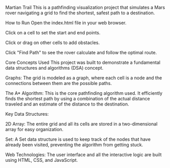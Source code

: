 Martian Trail
This is a pathfinding visualization project that simulates a Mars rover navigating a grid to find the shortest, safest path to a destination.

How to Run
Open the index.html file in your web browser.

Click on a cell to set the start and end points.

Click or drag on other cells to add obstacles.

Click "Find Path" to see the rover calculate and follow the optimal route.

Core Concepts Used
This project was built to demonstrate a fundamental data structures and algorithms (DSA) concept.

Graphs: The grid is modeled as a graph, where each cell is a node and the connections between them are the possible paths.

The A* Algorithm: This is the core pathfinding algorithm used. It efficiently finds the shortest path by using a combination of the actual distance traveled and an estimate of the distance to the destination.

Key Data Structures:

2D Array: The entire grid and all its cells are stored in a two-dimensional array for easy organization.

Set: A Set data structure is used to keep track of the nodes that have already been visited, preventing the algorithm from getting stuck.

Web Technologies: The user interface and all the interactive logic are built using HTML, CSS, and JavaScript.
